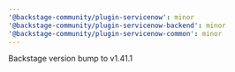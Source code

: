 ```yaml
---
'@backstage-community/plugin-servicenow': minor
'@backstage-community/plugin-servicenow-backend': minor
'@backstage-community/plugin-servicenow-common': minor
---
```


Backstage version bump to v1.41.1
